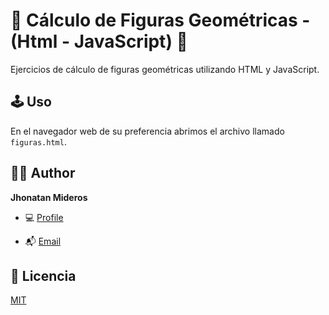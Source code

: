 # 🚀 Cálculo de Figuras Geométricas - (Html - JavaScript) 🚀

Ejercicios de cálculo de figuras geométricas utilizando HTML y JavaScript.

## 🕹 Uso

En el navegador web de su preferencia abrimos el archivo llamado `figuras.html`.

## 🧑🏻 Author

**Jhonatan Mideros**

- 💻 [Profile](https://github.com/Rohit19060 'Jhonatan Mideros')

- 📬 [Email](mailto:jonmid.mideros@gmail.com?subject=Hi%20from%20Project%20GitHub 'Hi!')

## 📝 Licencia

[MIT](https://choosealicense.com/licenses/mit/)
